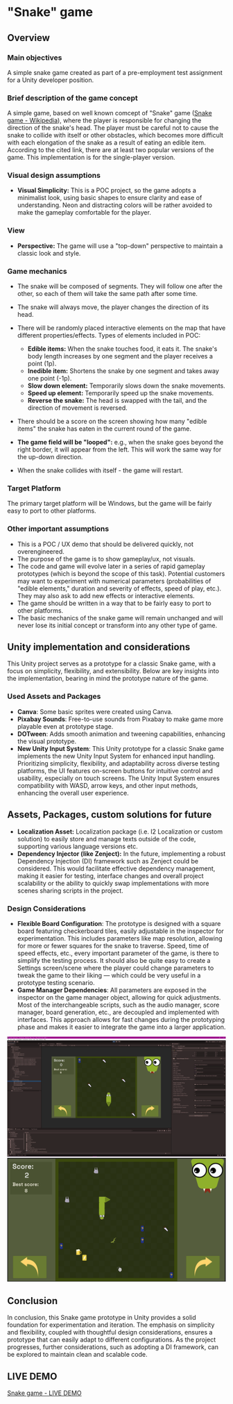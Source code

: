 # "Snake" game

## Overview
### Main objectives
A simple snake game created as part of a pre-employment test assignment for a Unity developer position.

### Brief description of the game concept
A simple game, based on well known comcept of "Snake" game ([Snake game - Wikipedia](https://en.wikipedia.org/wiki/Snake_(video_game_genre))),  where the player is responsible for changing the direction of the snake's head. The player must be careful not to cause the snake to collide with itself or other obstacles, which becomes more difficult with each elongation of the snake as a result of eating an edible item. According to the cited link, there are at least two popular versions of the game. This implementation is for the single-player version.


### Visual design assumptions
- **Visual Simplicity:** This is a POC project, so the game adopts a minimalist look, using basic shapes to ensure clarity and ease of understanding. Neon and distracting colors will be rather avoided to make the gameplay comfortable for the player.

### View
- **Perspective:** The game will use a "top-down" perspective to maintain a classic look and style.

### Game mechanics
- The snake will be composed of segments. They will follow one after the other, so each of them will take the same path after some time.
- The snake will always move, the player changes the direction of its head.
- There will be randomly placed interactive elements on the map that have different properties/effects.
  Types of elements included in POC:
  - **Edible items:** When the snake touches food, it eats it. The snake's body length increases by one segment and the player receives a point (1p).
  - **Inedible item:** Shortens the snake by one segment and takes away one point (-1p).
  - **Slow down element:** Temporarily slows down the snake movements.
  - **Speed up element:** Temporarily speed up the snake movements.
  - **Reverse the snake:** The head is swapped with the tail, and the direction of movement is reversed.

- There should be a score on the screen showing how many "edible items" the snake has eaten in the current round of the game.

- **The game field will be "looped":** e.g., when the snake goes beyond the right border, it will appear from the left. This will work the same way for the up-down direction.

- When the snake collides with itself - the game will restart.


### Target Platform
  The primary target platform will be Windows, but the game will be fairly easy to port to other platforms.

### Other important assumptions
- This is a POC / UX demo that should be delivered quickly, not overengineered.
- The purpose of the game is to show gameplay/ux, not visuals.
- The code and game will evolve later in a series of rapid gameplay prototypes (which is beyond the scope of this task). Potential customers may want to experiment with numerical parameters (probabilities of "edible elements," duration and severity of effects, speed of play, etc.). They may also ask to add new effects or interactive elements. 
- The game should be written in a way that to be fairly easy to port to other platforms.
- The basic mechanics of the snake game will remain unchanged and will never lose its initial concept or transform into any other type of game.

## Unity implementation and considerations
This Unity project serves as a prototype for a classic Snake game, with a focus on simplicity, flexibility, and extensibility. Below are key insights into the implementation, bearing in mind the prototype nature of the game.

### Used Assets and Packages
- **Canva**: Some basic sprites were created using Canva.
- **Pixabay Sounds**: Free-to-use sounds from Pixabay to make game more playable even at prototype stage.
- **DOTween**: Adds smooth animation and tweening capabilities, enhancing the visual prototype.
- **New Unity Input System**: This Unity prototype for a classic Snake game implements the new Unity Input System for enhanced input handling. Prioritizing simplicity, flexibility, and adaptability across diverse testing platforms, the UI features on-screen buttons for intuitive control and usability, especially on touch screens. The Unity Input System ensures compatibility with WASD, arrow keys, and other input methods, enhancing the overall user experience.

## Assets, Packages, custom solutions for future
- **Localization Asset:** Localization package (i.e. I2 Localization or custom solution) to easily store and manage texts outside of the code, supporting various language versions etc.
- **Dependency Injector (like Zenject):** In the future, implementing a robust Dependency Injection (DI) framework such as Zenject could be considered. This would facilitate effective dependency management, making it easier for testing, interface changes and overall project scalability or the ability to quickly swap implementations with more scenes sharing scripts in the project.

### Design Considerations

- **Flexible Board Configuration**: The prototype is designed with a square board featuring checkerboard tiles, easily adjustable in the inspector for experimentation. This includes parameters like map resolution, allowing for more or fewer squares for the snake to traverse. Speed, time of speed effects, etc., every important parameter of the game, is there to simplify the testing process. It should also be quite easy to create a Settings screen/scene where the player could change parameters to tweak the game to their liking — which could be very useful in a prototype testing scenario.
- **Game Manager Dependencies**: All parameters are exposed in the inspector on the game manager object, allowing for quick adjustments. Most of the interchangeable scripts, such as the audio manager, score manager, board generation, etc., are decoupled and implemented with interfaces. This approach allows for fast changes during the prototyping phase and makes it easier to integrate the game into a larger application.

![Local Image](/gameScreenRec/Screen_snake.png)
![Local Image](/gameScreenRec/gameView.png)

## Conclusion

In conclusion, this Snake game prototype in Unity provides a solid foundation for experimentation and iteration. The emphasis on simplicity and flexibility, coupled with thoughtful design considerations, ensures a prototype that can easily adapt to different configurations. As the project progresses, further considerations, such as adopting a DI framework, can be explored to maintain clean and scalable code. 

## LIVE DEMO
[Snake game - LIVE DEMO](https://jakkoz.stronazen.pl/unitySnakeDemo/demo)
